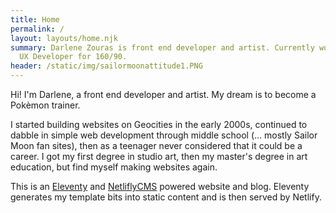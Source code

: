 ```yaml
---
title: Home
permalink: /
layout: layouts/home.njk
summary: Darlene Zouras is front end developer and artist. Currently working as
  UX Developer for 160/90.
header: /static/img/sailormoonattitude1.PNG
---
```

Hi! I'm Darlene, a front end developer and artist. My dream is to become a Pokèmon trainer.

I started building websites on Geocities in the early 2000s, continued to dabble in simple web development through middle school (... mostly Sailor Moon fan sites), then as a teenager never considered that it could be a career. I got my first degree in studio art, then my master's degree in art education, but find myself making websites again.

This is an [Eleventy](https://www.11ty.io/) and [NetliflyCMS](https://netlifycms.org) powered website and blog. Eleventy generates my template bits into static content and is then served by Netlify.
